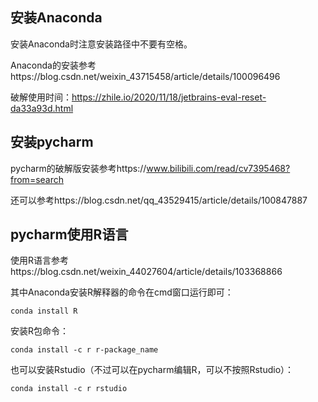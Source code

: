 ## 安装Anaconda

安装Anaconda时注意安装路径中不要有空格。

Anaconda的安装参考https://blog.csdn.net/weixin_43715458/article/details/100096496

破解使用时间：https://zhile.io/2020/11/18/jetbrains-eval-reset-da33a93d.html

## 安装pycharm

pycharm的破解版安装参考https://www.bilibili.com/read/cv7395468?from=search

还可以参考https://blog.csdn.net/qq_43529415/article/details/100847887

## pycharm使用R语言

使用R语言参考https://blog.csdn.net/weixin_44027604/article/details/103368866

其中Anaconda安装R解释器的命令在cmd窗口运行即可：

```
conda install R
```

安装R包命令：

```
conda install -c r r-package_name
```

也可以安装Rstudio（不过可以在pycharm编辑R，可以不按照Rstudio）：

```
conda install -c r rstudio
```


